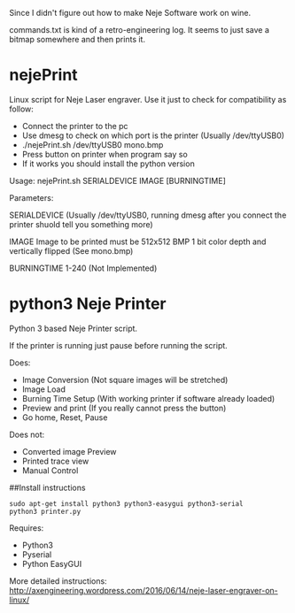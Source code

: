 Since I didn't figure out how to make Neje Software work on wine.

commands.txt is kind of a retro-engineering log.
It seems to just save a bitmap somewhere and then prints it.

# nejePrint
Linux script for Neje Laser engraver.
Use it just to check for compatibility as follow:
* Connect the printer to the pc
* Use dmesg to check on which port is the printer (Usually /dev/ttyUSB0)
* ./nejePrint.sh /dev/ttyUSB0 mono.bmp
* Press button on printer when program say so
* If it works you should install the python version

Usage:
nejePrint.sh SERIALDEVICE IMAGE [BURNINGTIME]

Parameters:

  SERIALDEVICE (Usually /dev/ttyUSB0, running dmesg after you connect the printer shuold tell you something more)

  IMAGE Image to be printed must be 512x512 BMP 1 bit color depth and vertically flipped (See mono.bmp)

  BURNINGTIME 1-240 (Not Implemented)



# python3 Neje Printer
Python 3 based Neje Printer script.

If the printer is running just pause before running the script.

Does:
* Image Conversion (Not square images will be stretched)
* Image Load
* Burning Time Setup (With working printer if software already loaded)
* Preview and print (If you really cannot press the button)
* Go home, Reset, Pause

Does not:
* Converted image Preview
* Printed trace view
* Manual Control

##Install instructions
```
sudo apt-get install python3 python3-easygui python3-serial
python3 printer.py
```

Requires:
* Python3
* Pyserial
* Python EasyGUI


More detailed instructions:
http://axengineering.wordpress.com/2016/06/14/neje-laser-engraver-on-linux/
